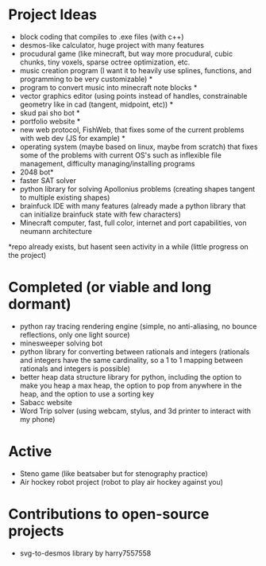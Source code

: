 # Project Ideas
- block coding that compiles to .exe files (with c++)
- desmos-like calculator, huge project with many features
- procudural game (like minecraft, but way more procudural, cubic chunks, tiny voxels, sparse octree optimization, etc.
- music creation program (I want it to heavily use splines, functions, and programming to be very customizable) *
- program to convert music into minecraft note blocks *
- vector graphics editor (using points instead of handles, constrainable geometry like in cad (tangent, midpoint, etc)) *
- skud pai sho bot *
- portfolio website *
- new web protocol, FishWeb, that fixes some of the current problems with web dev (JS for example) *
- operating system (maybe based on linux, maybe from scratch) that fixes some of the problems with current OS's such as inflexible file management, difficulty managing/installing programs
- 2048 bot*
- faster SAT solver
- python library for solving Apollonius problems (creating shapes tangent to multiple existing shapes)
- brainfuck IDE with many features (already made a python library that can initialize brainfuck state with few characters)
- Minecraft computer, fast, full color, internet and port capabilities, von neumann architecture

*repo already exists, but hasent seen activity in a while (little progress on the project)

# Completed (or viable and long dormant)
- python ray tracing rendering engine (simple, no anti-aliasing, no bounce reflections, only one light source)
- minesweeper solving bot
- python library for converting between rationals and integers (rationals and integers have the same cardinality, so a 1 to 1 mapping between rationals and integers is possible)
- better heap data structure library for python, including the option to make you heap a max heap, the option to pop from anywhere in the heap, and the option to use a sorting key
- Sabacc website
- Word Trip solver (using webcam, stylus, and 3d printer to interact with my phone)

# Active
- Steno game (like beatsaber but for stenography practice)
- Air hockey robot project (robot to play air hockey against you)

# Contributions to open-source projects
- svg-to-desmos library by harry7557558
